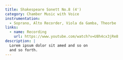 ```yaml
---
title: Shakespeare Sonett No.8 (4')
category: Chamber Music with Voice
instrumentation:
  - Soprano, Alto Recorder, Viola da Gamba, Theorbe
links:
  - name: Recording
    url: https://www.youtube.com/watch?v=U8h4cx3jRe8
description: |
  Lorem ipsum dolor sit amed and so on
  and so forth.
---
```

